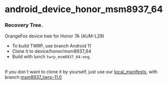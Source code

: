 # android_device_honor_msm8937_64
### Recovery Tree.

OrangeFox device tree for Honor 7A (AUM-L29)
- To build TWRP, use branch Android 11
- Clone it to device/honor/msm8937_64
- Build with lunch `twrp_msm8937_64-eng`.
<br/>
If you don`t want to clone it by yourself, just use our <a href="https://github.com/Honor-MSM8937/local_manifests/">local_manifests</a>, with branch <a href="https://github.com/Honor-MSM8937/local_manifests/tree/msm8937_twrp-11.0">msm8937_twrp-11.0</a>
